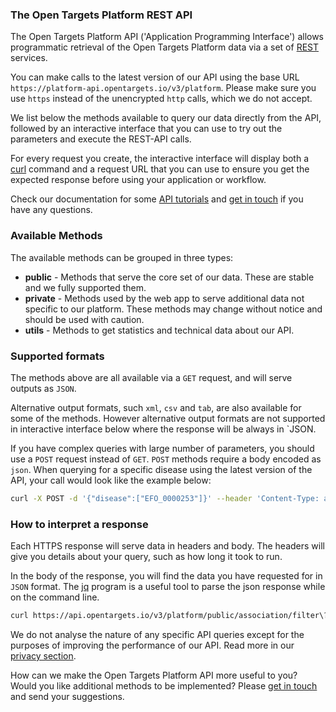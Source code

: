 ### The Open Targets Platform REST API

The Open Targets Platform API ('Application Programming Interface') allows programmatic retrieval of the Open Targets Platform data via a set of [REST](https://en.wikipedia.org/wiki/Representational_state_transfer) services.

You can make calls to the latest version of our API using the base URL `https://platform-api.opentargets.io/v3/platform`. Please make sure you use `https` instead of the unencrypted `http` calls, which we do not accept.

We list below the methods available to query our data directly from the API, followed by an interactive interface that you can use to try out the parameters and execute the REST-API calls.

For every request you create, the interactive interface will display both a [curl](https://curl.haxx.se/) command and a request URL that you can use to ensure you get the expected response before using your application or workflow. 

Check our documentation for some [API tutorials](https://docs.targetvalidation.org/tutorials/api-tutorials) and [get in touch](mailto:support@targetvalidation.org) if you have any questions.

### Available Methods

The available methods can be grouped in three types:

* __public__ - Methods that serve the core set of our data. These are stable and we fully supported them.
* __private__ - Methods used by the web app to serve additional data not specific to our platform. These methods
may change without notice and should be used with caution.
* __utils__ - Methods to get statistics and technical data about our API.

### Supported formats

The methods above are all available via a `GET` request, and will serve outputs as `JSON`.

Alternative output formats, such `xml`, `csv` and `tab`, are also available for some of the methods. However alternative output formats are not supported in interactive interface below where the response will be always in `JSON.

If you have complex queries with large number of parameters, you should use a `POST` request instead of  `GET`. 
`POST` methods require a body encoded as `json`. When querying for a specific disease using the latest version of the API, your call would look like the example below:

```sh
curl -X POST -d '{"disease":["EFO_0000253"]}' --header 'Content-Type: application/json' https://platform-api.opentargets.io/v3/platform/public/evidence/filter
```
### How to interpret a response

Each HTTPS response will serve data in headers and body. The headers will give you details about your query, such as how long it took to run.

In the body of the response, you will find the data you have requested for in `JSON` format. The [jq](https://stedolan.github.io/jq/) program is a useful tool to parse the json response while on the command line.

```sh
curl https://api.opentargets.io/v3/platform/public/association/filter\?target\=ENSG00000157764 | jq
```

We do not analyse the nature of any specific API queries except for the purposes of improving the performance of our API.
Read more in our [privacy section](https://www.targetvalidation.org/terms_of_use#privacy).

How can we make the Open Targets Platform API more useful to you? Would you like additional methods to be implemented?
Please [get in touch](mailto:support@targetvalidation.org) and send your suggestions.

